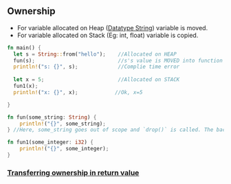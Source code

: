 ## Ownership
- For variable allocated on Heap ([Datatype String](../Data_Types/String_Type)) variable is moved.
- For variable allocated on Stack (Eg: int, float) variable is copied.
```rust
fn main() {
  let s = String::from("hello");    //Allocated on HEAP
  fun(s);                           //s's value is MOVED into function and no longer valid here
  println!("s: {}", s);             //Complie time error
                                    
  let x = 5;                        //Allocated on STACK
  fun1(x);                          
  println!("x: {}", x);            //Ok, x=5

}

fn fun(some_string: String) { 
    println!("{}", some_string);
} //Here, some_string goes out of scope and `drop()` is called. The backing memory is freed.

fn fun1(some_integer: i32) {
    println!("{}", some_integer);
}
```

### [Transferring ownership in return value](Ownership_In_Return_Value)
